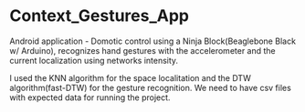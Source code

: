 Context_Gestures_App
====================

Android application - Domotic control using a Ninja Block(Beaglebone Black w/ Arduino), recognizes hand gestures with the accelerometer and the current localization using networks intensity.

I used the KNN algorithm for the space localitation and the DTW algorithm(fast-DTW) for the gesture recognition. We need to have csv files with expected data for running the project.
